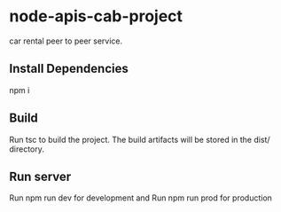 # node-apis-cab-project
car rental peer to peer service.
## Install Dependencies
npm i
## Build

Run tsc to build the project. The build artifacts will be stored in the dist/ directory. 

## Run server

Run npm run dev for development and Run npm run prod for production
